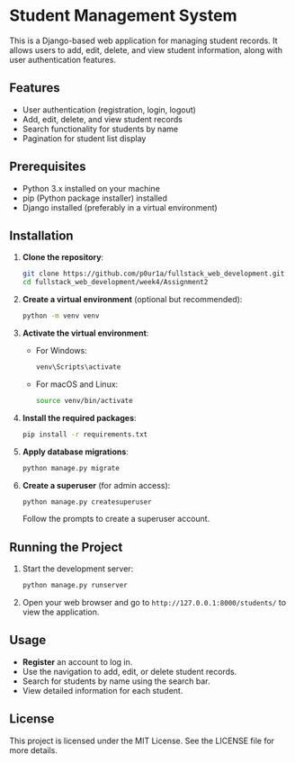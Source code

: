 # Student Management System

This is a Django-based web application for managing student records. It allows users to add, edit, delete, and view student information, along with user authentication features.

## Features

- User authentication (registration, login, logout)
- Add, edit, delete, and view student records
- Search functionality for students by name
- Pagination for student list display

## Prerequisites

- Python 3.x installed on your machine
- pip (Python package installer) installed
- Django installed (preferably in a virtual environment)

## Installation

1. **Clone the repository**:

    ```bash
   git clone https://github.com/p0ur1a/fullstack_web_development.git
   cd fullstack_web_development/week4/Assignment2
    ```

2. **Create a virtual environment** (optional but recommended):

    ```bash
    python -m venv venv
    ```

3. **Activate the virtual environment**:

    - For Windows:

        ```bash
        venv\Scripts\activate
        ```

    - For macOS and Linux:

        ```bash
        source venv/bin/activate
        ```

4. **Install the required packages**:

    ```bash
    pip install -r requirements.txt
    ```

5. **Apply database migrations**:

    ```bash
    python manage.py migrate
    ```

6. **Create a superuser** (for admin access):

    ```bash
    python manage.py createsuperuser
    ```

    Follow the prompts to create a superuser account.

## Running the Project

1. Start the development server:

    ```bash
    python manage.py runserver
    ```

2. Open your web browser and go to `http://127.0.0.1:8000/students/` to view the application.

## Usage

- **Register** an account to log in.
- Use the navigation to add, edit, or delete student records.
- Search for students by name using the search bar.
- View detailed information for each student.

## License

This project is licensed under the MIT License. See the LICENSE file for more details.
